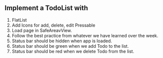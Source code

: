 ## Implement a TodoList with

1. FlatList
2. Add Icons for add, delete, edit Pressable
3. Load page in SafeAreavView.
4. Follow the best practice from whatever we have learned over the week.
5. Status bar should be hidden when app is loaded.
6. Status bar should be green when we add Todo to the list.
7. Status bar should be red when we delete Todo from the list.
